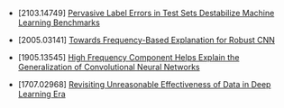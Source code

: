 - [2103.14749] [Pervasive Label Errors in Test Sets Destabilize Machine Learning Benchmarks](https://arxiv.org/abs/2103.14749)

- [2005.03141] [Towards Frequency-Based Explanation for Robust CNN](https://arxiv.org/abs/2005.03141)

- [1905.13545] [High Frequency Component Helps Explain the Generalization of Convolutional Neural Networks](https://arxiv.org/abs/1905.13545)

- [1707.02968] [Revisiting Unreasonable Effectiveness of Data in Deep Learning Era](https://arxiv.org/abs/1707.02968)
